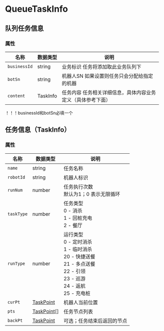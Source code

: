 # QueueTaskInfo

## 队列任务信息

### 属性


| 名称           | 数据类型                          | 说明                                                           |
| -------------- | --------------------------------- | ------------------------------------------------------------ |
| `businessId`   | string                           | 业务标识 任务将添加取此业务队列下                                |
| `botSn`        | string                           | 机器人SN  如果设置则任务只会分配给指定的机器                      |
| `content`      | TaskInfo                         | 任务内容 任务相关详细信息，具体内容业务定义（具体参考下面）         |

！！！businessId和botSn必填一个
                
## 任务信息（TaskInfo）

### 属性

| 名称       | 数据类型                          | 说明                                                         |
| ---------- | --------------------------------- | ------------------------------------------------------------ |
| `name`     | string                            | 任务名称                                                     |
| `robotId`  | string                            | 机器人标识                                                   |
| `runNum`   | number                            | 任务执行次数<br/>默认为1；0 表示无限循环                     |
| `taskType` | number                            | 任务类型<br/>0 - 消杀<br/>1 - 回桩充电<br/>2 - 餐厅          |
| `runType`  | number                            | 运行类型<br/>0 - 定时消杀<br/>1 - 临时消杀<br/>20 - 快捷送餐<br/>21 - 多点送餐<br/>22 - 引领<br/>23 - 巡游<br/>24 - 返航<br/>25 - 充电桩 |
| `curPt`    | [TaskPoint](../../Define/Define-TaskPoint)   | 机器人当前位置                                               |
| `pts`  | [TaskPoint](../../Define/Define-TaskPoint)[] | 任务节点列表                                                 |
| `backPt`   | [TaskPoint](../../Define/Define-TaskPoint)   | 可选；任务结束后返回的节点                                   |























